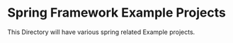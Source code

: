Spring Framework Example Projects
=================
This Directory will have various spring related Example projects.
